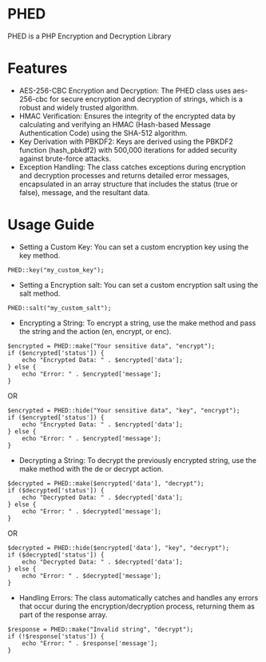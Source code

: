 # PHED
PHED is a PHP Encryption and Decryption Library

# Features
* AES-256-CBC Encryption and Decryption: The PHED class uses aes-256-cbc for secure encryption and decryption of strings, which is a robust and widely trusted algorithm.
* HMAC Verification: Ensures the integrity of the encrypted data by calculating and verifying an HMAC (Hash-based Message Authentication Code) using the SHA-512 algorithm.
* Key Derivation with PBKDF2: Keys are derived using the PBKDF2 function (hash_pbkdf2) with 500,000 iterations for added security against brute-force attacks.
* Exception Handling: The class catches exceptions during encryption and decryption processes and returns detailed error messages, encapsulated in an array structure that includes the status (true or false), message, and the resultant data.

# Usage Guide
* Setting a Custom Key:
You can set a custom encryption key using the key method.
```
PHED::key("my_custom_key");
```

* Setting a Encryption salt:
You can set a custom encryption salt using the salt method.
```
PHED::salt("my_custom_salt");
```

* Encrypting a String:
To encrypt a string, use the make method and pass the string and the action (en, encrypt, or enc).
```
$encrypted = PHED::make("Your sensitive data", "encrypt");
if ($encrypted['status']) {
    echo "Encrypted Data: " . $encrypted['data'];
} else {
    echo "Error: " . $encrypted['message'];
}
```
OR
```
$encrypted = PHED::hide("Your sensitive data", "key", "encrypt");
if ($encrypted['status']) {
    echo "Encrypted Data: " . $encrypted['data'];
} else {
    echo "Error: " . $encrypted['message'];
}
```

* Decrypting a String:
To decrypt the previously encrypted string, use the make method with the de or decrypt action.
```
$decrypted = PHED::make($encrypted['data'], "decrypt");
if ($decrypted['status']) {
    echo "Decrypted Data: " . $decrypted['data'];
} else {
    echo "Error: " . $decrypted['message'];
}
```
OR
```
$decrypted = PHED::hide($encrypted['data'], "key", "decrypt");
if ($decrypted['status']) {
    echo "Decrypted Data: " . $decrypted['data'];
} else {
    echo "Error: " . $decrypted['message'];
}
```

* Handling Errors:
The class automatically catches and handles any errors that occur during the encryption/decryption process, returning them as part of the response array.
```
$response = PHED::make("Invalid string", "decrypt");
if (!$response['status']) {
    echo "Error: " . $response['message'];
}
```
